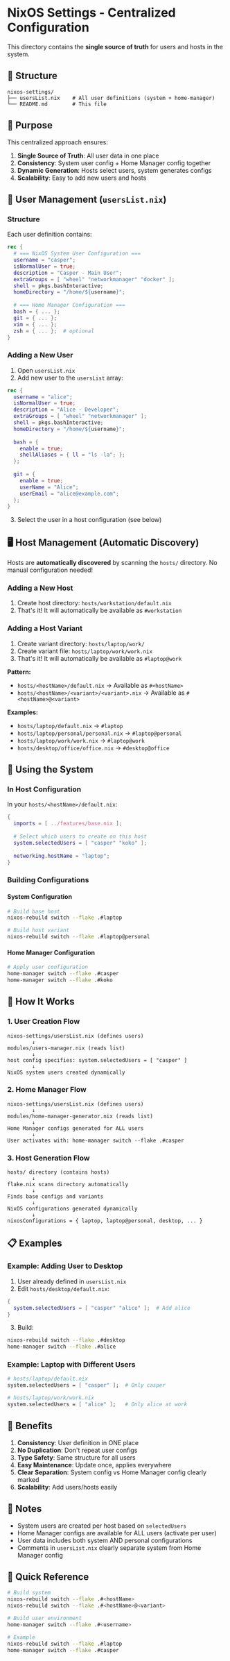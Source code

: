 # NixOS Settings - Centralized Configuration

This directory contains the **single source of truth** for users and hosts in the system.

## 📁 Structure

```
nixos-settings/
├── usersList.nix    # All user definitions (system + home-manager)
└── README.md        # This file
```

## 🎯 Purpose

This centralized approach ensures:
1. **Single Source of Truth**: All user data in one place
2. **Consistency**: System user config + Home Manager config together
3. **Dynamic Generation**: Hosts select users, system generates configs
4. **Scalability**: Easy to add new users and hosts

## 👤 User Management (`usersList.nix`)

### Structure

Each user definition contains:

```nix
rec {
  # === NixOS System User Configuration ===
  username = "casper";
  isNormalUser = true;
  description = "Casper - Main User";
  extraGroups = [ "wheel" "networkmanager" "docker" ];
  shell = pkgs.bashInteractive;
  homeDirectory = "/home/${username}";
  
  # === Home Manager Configuration ===
  bash = { ... };
  git = { ... };
  vim = { ... };
  zsh = { ... };  # optional
}
```

### Adding a New User

1. Open `usersList.nix`
2. Add new user to the `usersList` array:

```nix
rec {
  username = "alice";
  isNormalUser = true;
  description = "Alice - Developer";
  extraGroups = [ "wheel" "networkmanager" ];
  shell = pkgs.bashInteractive;
  homeDirectory = "/home/${username}";
  
  bash = {
    enable = true;
    shellAliases = { ll = "ls -la"; };
  };
  
  git = {
    enable = true;
    userName = "Alice";
    userEmail = "alice@example.com";
  };
}
```

3. Select the user in a host configuration (see below)

## 🖥️ Host Management (Automatic Discovery)

Hosts are **automatically discovered** by scanning the `hosts/` directory. No manual configuration needed!

### Adding a New Host

1. Create host directory: `hosts/workstation/default.nix`
2. That's it! It will automatically be available as `#workstation`

### Adding a Host Variant

1. Create variant directory: `hosts/laptop/work/`
2. Create variant file: `hosts/laptop/work/work.nix`
3. That's it! It will automatically be available as `#laptop@work`

**Pattern:**
- `hosts/<hostName>/default.nix` → Available as `#<hostName>`
- `hosts/<hostName>/<variant>/<variant>.nix` → Available as `#<hostName>@<variant>`

**Examples:**
- `hosts/laptop/default.nix` → `#laptop`
- `hosts/laptop/personal/personal.nix` → `#laptop@personal`
- `hosts/laptop/work/work.nix` → `#laptop@work`
- `hosts/desktop/office/office.nix` → `#desktop@office`

## 🔧 Using the System

### In Host Configuration

In your `hosts/<hostName>/default.nix`:

```nix
{
  imports = [ ../features/base.nix ];
  
  # Select which users to create on this host
  system.selectedUsers = [ "casper" "koko" ];
  
  networking.hostName = "laptop";
}
```

### Building Configurations

#### System Configuration

```bash
# Build base host
nixos-rebuild switch --flake .#laptop

# Build host variant
nixos-rebuild switch --flake .#laptop@personal
```

#### Home Manager Configuration

```bash
# Apply user configuration
home-manager switch --flake .#casper
home-manager switch --flake .#koko
```

## 🔄 How It Works

### 1. User Creation Flow

```
nixos-settings/usersList.nix (defines users)
        ↓
modules/users-manager.nix (reads list)
        ↓
host config specifies: system.selectedUsers = [ "casper" ]
        ↓
NixOS system users created dynamically
```

### 2. Home Manager Flow

```
nixos-settings/usersList.nix (defines users)
        ↓
modules/home-manager-generator.nix (reads list)
        ↓
Home Manager configs generated for ALL users
        ↓
User activates with: home-manager switch --flake .#casper
```

### 3. Host Generation Flow

```
hosts/ directory (contains hosts)
        ↓
flake.nix scans directory automatically
        ↓
Finds base configs and variants
        ↓
NixOS configurations generated dynamically
        ↓
nixosConfigurations = { laptop, laptop@personal, desktop, ... }
```

## 📋 Examples

### Example: Adding User to Desktop

1. User already defined in `usersList.nix`
2. Edit `hosts/desktop/default.nix`:

```nix
{
  system.selectedUsers = [ "casper" "alice" ];  # Add alice
}
```

3. Build:

```bash
nixos-rebuild switch --flake .#desktop
home-manager switch --flake .#alice
```

### Example: Laptop with Different Users

```nix
# hosts/laptop/default.nix
system.selectedUsers = [ "casper" ];  # Only casper

# hosts/laptop/work/work.nix
system.selectedUsers = [ "alice" ];   # Only alice at work
```

## 🎯 Benefits

1. **Consistency**: User definition in ONE place
2. **No Duplication**: Don't repeat user configs
3. **Type Safety**: Same structure for all users
4. **Easy Maintenance**: Update once, applies everywhere
5. **Clear Separation**: System config vs Home Manager config clearly marked
6. **Scalability**: Add users/hosts easily

## 📝 Notes

- System users are created per host based on `selectedUsers`
- Home Manager configs are available for ALL users (activate per user)
- User data includes both system AND personal configurations
- Comments in `usersList.nix` clearly separate system from Home Manager config

## 🚀 Quick Reference

```bash
# Build system
nixos-rebuild switch --flake .#<hostName>
nixos-rebuild switch --flake .#<hostName>@<variant>

# Build user environment
home-manager switch --flake .#<username>

# Example
nixos-rebuild switch --flake .#laptop
home-manager switch --flake .#casper
```
